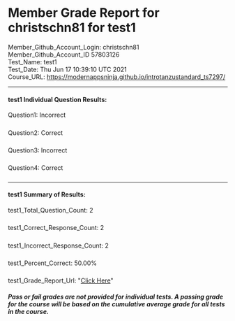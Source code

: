# Member Grade Report for christschn81 for test1  
   
Member_Github_Account_Login: christschn81  
Member_Github_Account_ID 57803126  
Test_Name: test1  
Test_Date: Thu Jun 17 10:39:10 UTC 2021  
Course_URL: https://modernappsninja.github.io/introtanzustandard_ts7297/  
   
---  
#### test1 Individual Question Results:  
Question1: Incorrect  
#####  
Question2: Correct  
#####  
Question3: Incorrect  
#####  
Question4: Correct  
#####  
---  
#### test1 Summary of Results:  
test1_Total_Question_Count: 2  
#####  
test1_Correct_Response_Count: 2  
#####  
test1_Incorrect_Response_Count: 2  
#####  
test1_Percent_Correct: 50.00%  
#####  
test1_Grade_Report_Url: "[Click Here](https://github.com/modernappsninjas/christschn81/blob/main/static/userdata/courses/introtanzustandard_ts7297/grade_report.pr157.test1.md)"
##### Pass or fail grades are not provided for individual tests. A passing grade for the course will be based on the cumulative average grade for all tests in the course.  
